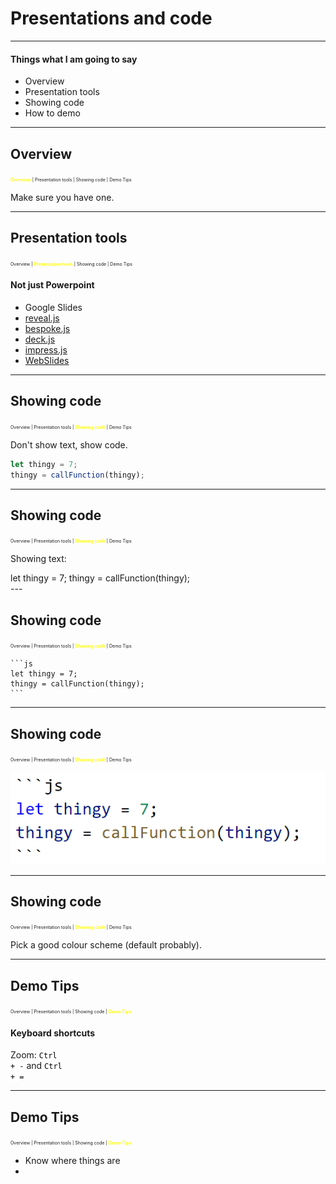 # Presentations and code

---

#### Things what I am going to say

* Overview
* Presentation tools
* Showing code
* How to demo

---

## Overview
<span style="font-size: .5em"><span style="color: yellow">**Overview**</span> | Presentation tools | Showing code  | Demo Tips</span>

Make sure you have one.

---

## Presentation tools
<span style="font-size: .5em">Overview | <span style="color: yellow">**Presentation tools**</span> | Showing code  | Demo Tips</span>

#### Not just Powerpoint

* Google Slides
* [reveal.js](https://github.com/lic-nz/reveal.js)
* [bespoke.js](markdalgleish.com/projects/bespoke.js/)
* [deck.js](http://imakewebthings.com/deck.js/)
* [impress.js](https://impress.js.org)
* [WebSlides](https://webslides.tv)

---

## Showing code
<span style="font-size: .5em">Overview | Presentation tools | <span style="color: yellow">**Showing code**</span>  | Demo Tips</span>

Don't show text, show code.

```js
let thingy = 7;
thingy = callFunction(thingy);
```
---

## Showing code
<span style="font-size: .5em">Overview | Presentation tools | <span style="color: yellow">**Showing code**</span>  | Demo Tips</span>

Showing text:

<div style="text-align: left; padding-left 20%">
let thingy = 7;  
thingy = callFunction(thingy);
</div>
---

## Showing code
<span style="font-size: .5em">Overview | Presentation tools | <span style="color: yellow">**Showing code**</span>  | Demo Tips</span>

    ```js
    let thingy = 7;
    thingy = callFunction(thingy);
    ```

---

## Showing code
<span style="font-size: .5em">Overview | Presentation tools | <span style="color: yellow">**Showing code**</span>  | Demo Tips</span>

![A picture of some code](./slides/images/showing_code.png "A picture of some code")

---

## Showing code
<span style="font-size: .5em">Overview | Presentation tools | <span style="color: yellow">**Showing code**</span>  | Demo Tips</span>

Pick a good colour scheme (default probably).

---

## Demo Tips
<span style="font-size: .5em">Overview | Presentation tools | Showing code  | <span style="color: yellow">**Demo Tips**</span></span>

#### Keyboard shortcuts
Zoom: <code style="background-color: white; color: black; border-radius: 50px;">Ctrl + -</code> and <code style="background-color: white; color: black; border-radius: 50px;">Ctrl + =</code>


---

## Demo Tips
<span style="font-size: .5em">Overview | Presentation tools | Showing code  | <span style="color: yellow">**Demo Tips**</span></span>

* Know where things are
* 
  
